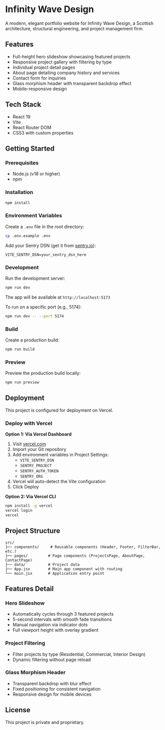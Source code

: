 # Infinity Wave Design

A modern, elegant portfolio website for Infinity Wave Design, a Scottish architecture, structural engineering, and project management firm.

## Features

- Full-height hero slideshow showcasing featured projects
- Responsive project gallery with filtering by type
- Individual project detail pages
- About page detailing company history and services
- Contact form for inquiries
- Glass morphism header with transparent backdrop effect
- Mobile-responsive design

## Tech Stack

- React 19
- Vite
- React Router DOM
- CSS3 with custom properties

## Getting Started

### Prerequisites

- Node.js (v18 or higher)
- npm

### Installation

```bash
npm install
```

### Environment Variables

Create a `.env` file in the root directory:

```bash
cp .env.example .env
```

Add your Sentry DSN (get it from [sentry.io](https://sentry.io)):

```
VITE_SENTRY_DSN=your_sentry_dsn_here
```

### Development

Run the development server:

```bash
npm run dev
```

The app will be available at `http://localhost:5173`

To run on a specific port (e.g., 5174):

```bash
npm run dev -- --port 5174
```

### Build

Create a production build:

```bash
npm run build
```

### Preview

Preview the production build locally:

```bash
npm run preview
```

## Deployment

This project is configured for deployment on Vercel.

### Deploy with Vercel

**Option 1: Via Vercel Dashboard**
1. Visit [vercel.com](https://vercel.com)
2. Import your Git repository
3. Add environment variables in Project Settings:
   - `VITE_SENTRY_DSN`
   - `SENTRY_PROJECT`
   - `SENTRY_AUTH_TOKEN`
   - `SENTRY_ORG`
4. Vercel will auto-detect the Vite configuration
5. Click Deploy

**Option 2: Via Vercel CLI**
```bash
npm install -g vercel
vercel login
vercel
```

## Project Structure

```
src/
├── components/     # Reusable components (Header, Footer, FilterBar, etc.)
├── pages/         # Page components (ProjectsPage, AboutPage, ContactPage)
├── data/          # Project data
├── App.jsx        # Main app component with routing
└── main.jsx       # Application entry point
```

## Features Detail

### Hero Slideshow
- Automatically cycles through 3 featured projects
- 5-second intervals with smooth fade transitions
- Manual navigation via indicator dots
- Full viewport height with overlay gradient

### Project Filtering
- Filter projects by type (Residential, Commercial, Interior Design)
- Dynamic filtering without page reload

### Glass Morphism Header
- Transparent backdrop with blur effect
- Fixed positioning for consistent navigation
- Responsive design for mobile devices

## License

This project is private and proprietary.
